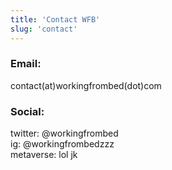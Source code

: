 ```yaml
---
title: 'Contact WFB'
slug: 'contact'
---
```


### Email:

contact(at)workingfrombed(dot)com

### Social:

twitter: @workingfrombed  
ig: @workingfrombedzzz  
metaverse: lol jk
